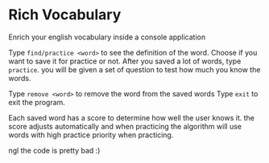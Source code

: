 # Rich Vocabulary
Enrich your english vocabulary inside a console application

Type `find/practice <word>` to see the  definition of the word. Choose if you want to save it for practice or not.
After you saved a lot of words, type `practice`. you will be given a set of question to test how much you know the words.

Type `remove <word>` to remove the word from the saved words
Type `exit` to exit the program.


Each saved word has a score to determine how well the user knows it. the score adjusts automatically and when practicing the algorithm will use words with high practice priority when practicing.

ngl the code is pretty bad :)